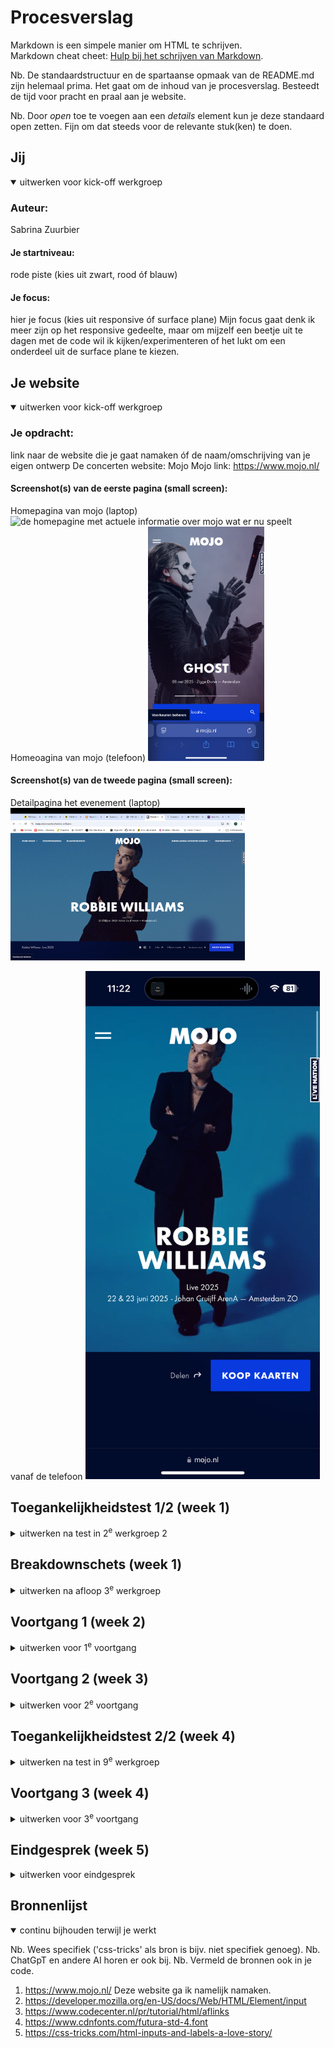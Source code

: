 # Procesverslag
Markdown is een simpele manier om HTML te schrijven.  
Markdown cheat cheet: [Hulp bij het schrijven van Markdown](https://github.com/adam-p/markdown-here/wiki/Markdown-Cheatsheet).

Nb. De standaardstructuur en de spartaanse opmaak van de README.md zijn helemaal prima. Het gaat om de inhoud van je procesverslag. Besteedt de tijd voor pracht en praal aan je website.

Nb. Door *open* toe te voegen aan een *details* element kun je deze standaard open zetten. Fijn om dat steeds voor de relevante stuk(ken) te doen.





## Jij

<details open>
  <summary>uitwerken voor kick-off werkgroep</summary>

  ### Auteur:
  Sabrina Zuurbier

  #### Je startniveau:
  rode piste (kies uit zwart, rood óf blauw)

  #### Je focus:
  hier je focus (kies uit responsive óf surface plane)
  Mijn focus gaat denk ik meer zijn op het responsive gedeelte, maar om mijzelf een beetje uit te dagen met de code wil ik kijken/experimenteren of het lukt om een onderdeel uit de surface plane te kiezen.
 
</details>





## Je website

<details open>
  <summary>uitwerken voor kick-off werkgroep</summary>

  ### Je opdracht:
  link naar de website die je gaat namaken óf de naam/omschrijving van je eigen ontwerp
  De concerten website: Mojo
  Mojo link: https://www.mojo.nl/ 

  #### Screenshot(s) van de eerste pagina (small screen): 
  Homepagina van mojo (laptop)
  <img src="readme-images/mojo-homepage.png" width="375px" alt="de homepagine met actuele informatie over mojo wat er nu speelt">
  Homeoagina van mojo (telefoon)
 <img src="readme-images/mojo-homepagina-telefoon.jpg" height="375px" alt="de homepagine met actuele informatie over mojo wat er nu speelt telefoon formaat">

  #### Screenshot(s) van de tweede pagina (small screen):
Detailpagina het evenement (laptop)
 <img src="readme-images/detailpagina-robbie-williams.jpg" width="375px" alt="de detailpagina van het evenement robbie williams"> 

 vanaf de telefoon
  <img src="readme-images/robbie-williams-pagina.PNG" width="375px" alt="de detailpagina van het evenement robbie williams"> 
</details>



## Toegankelijkheidstest 1/2 (week 1)

<details>
  <summary>uitwerken na test in 2<sup>e</sup> werkgroep 2</summary>

  ### Bevindingen
 Bevindingen van crea de website van Maja: https://www.crea.nl/ 
 Bij een van de mogelijkheden bij november staan er pijltjes naar links en rechts die pakt hij helemaal niet.
 bij de dropdown menu krijg je geen optie om het te openen, na wat proberen moet je er alleen op enter klikken.
 Je moet wel weten wat level 3 heading betekent als je zo'n screenreader gebruikt.
 Je kan bij de evenementen krijg je niet de optie om erop te klikken, terwijl dit wel kan. Hij leest alleen de woorden voor.
 Hij benoemd de foto's niet.

 Bij mijn eigen site Mojo:
 -Soms slaat hij bepaalde dingen gewoon over. 
 -De ene keer pakt hij de images wel met de screenrecorder de andere keer niet.
 -Heel handig dat hij ook de tekst van de logo's voorleest. 
 -Wat praat het veel

 <bold> WCAG checklist </bold>
 <img src="readme-images/wcag-1.jpg" height="375px" alt="Pagina 1 van de wcag checklist">
  <img src="readme-images/wcag-2.jpg" height="375px" alt="Pagina 2 van de wcag checklist">
  <img src="readme-images/wcag-3.jpg" height="375px" alt="Pagina 3 van de wcag checklist">
  <img src="readme-images/wcag-4.jpg" height="375px" alt="Pagina 4 van de wcag checklist">
   <img src="readme-images/wcag5.jpg" height="375px" alt="Pagina 5 van de wcag 
   checklist">
  <img src="readme-images/wcag-6.jpg" height="375px" alt="Pagina 6 van de wcag checklist">


reflectie: 
Ik vond het best wel veel werk om in te vullen en sommige onderdelen van die WCAG checklist vond ik best wel lastig
te vinden. Maar ik snap het nut er wel van in.

Daarentegen vond ik die screenreader grappig om een keer mee gewerkt te hebben, maar ik vind
wel dat hij heel veel voorleest. Volgens mij zijn er ook veel meer functies waarbij je gerichter dingen kan
laten voorlezen, maar daar ben ik nog niet helemaal achter gekomen. 
</details>


## Breakdownschets (week 1)

<details>
  <summary>uitwerken na afloop 3<sup>e</sup> werkgroep</summary>

  ### de hele pagina: 
  <img src="readme-images/breakdownschets.jpg" width="375px" alt="breakdown van de hele pagina">

  ### dynamisch deel (bijv menu): 
  <img src="readme-images/menu-breakdown.png" width="375px" alt="breakdown van een dynamisch deel">

  ### wellicht nog een dynamisch deel (bijv filter): 
  <img src="readme-images/filter-breakdown.png" height="375px" alt="breakdown van nog een dynamisch deel">

Reflectie: 
Dit vond ik wel een handige opgave om te doen, want zo heb je meteen een overzicht over hoe jouw html pagina
eruit moet komen te zien en dat is prettig. Soms vond ik het bij mojo best wel lastig om te benoemen of het logo nu 
een afbeelding is of een tekst. En de datum bij elke event nu een footer is of gewoon een p. 

</details>





## Voortgang 1 (week 2)

<details>
  <summary>uitwerken voor 1<sup>e</sup> voortgang</summary>

  ### Stand van zaken
  hier dit ging goed & dit was lastig (neem ook screenshots op van delen van je website en code)

  Goed: de opdrachten die wij tijdens de les kregen over de verschillende onderwerpen gingen wel goed.

  Wat slechter:
  Toen ik mijn eigen html begon op te stellen was ik wat verward en wist ik sommige dingen niet meer goed terug te halen van vorig jaar. Zoals het gebruik van de ul en de sections, wanneer is het handig om dat te gebruiken. Zoals je hieronder kan zien zie je verschillende vlakken en in eerste instantie dacht ik dat dat allemaal sections waren, maar omdat het vaker terug komt en het lijkt ook op een lijst kon dat ook als een ul genoteerd worden.
 <img src="readme-images/voorbeeld-voortgang-week1.png" height="375px" alt="Screenshot Mojo pagina.">

  Wat ik nu hiervoor heb gedaan is het volgende
   <img src="readme-images/voorbeeld2-voorlichting-code.png" height="375px" alt="Screenshot code een ul pagina.">
  Ik heb een li in de ul gezet met daarin de a want alle items daarin zijn klikbaar. Is dit de juiste manier om dit te doen?


  ### Agenda voor meeting
  samen met je groepje opstellen

  | Sabrina                            | Jeppe              | Rafi         | student 4        |
  | ---                                | ---                | ---          | ---              |
  | Ul/Sections                        | en dit             | Bronvermelden| en dan ik dat    |
  | H boven img?                       | dit als er tijd is | nog een punt | dit wil ik zeker |
  | Fieldset voor de from              | ...                | ...          | ...              |
  | links waar ik nu niks meer moet?   | ...                | ...          | ...              |
  | Bronvermelden hoe precies?         | ...                | ...          | ...    

  ### Verslag van meeting
  hier na afloop snel de uitkomsten van de meeting vastleggen

  - De bronnen voor de video's en imgs hoeven niet specifiek een bronvermelding bij, want het is voor een schoolopdracht.
  - Er mag geen H in de ul, dus die moet ik aanpassen naar een p en dan stijlen als een h
  - Om de fieldset hoeft geen article, want het is geen stuk tekst. Dus het kan zonder gebruikt worden, maar je kan er dus ook een ul van maken of een div gebruiken.
  - Van al die items met verschillende evenementen moet ik dus een ul gebruiken en daaromheen een section maken, want er staat wel gewoon een heading in.
  -  a>Hrefs die nergens naar lijden kan je leeg laten of een / erin zetten.
  - Voor de footer en de icons die je daar van de social media heb kan je beter de svg's gebruiken, daardoor kan je die ook makkelijker animeren.
  - als je video's wilt van youtube kan je de embed code kopieren van youtube erin zetten en dan heb je die te zien, vgm kan dit ook voor de spotify doen.
  - In de css eerst de algemene styling en daarna gewoon de pagina van boven naar beneden erin zetten.
  - Er moet een form om alle fieldsets heen

</details>





## Voortgang 2 (week 3)

<details>
  <summary>uitwerken voor 2<sup>e</sup> voortgang</summary>

  ### Stand van zaken
  hier dit ging goed & dit was lastig (neem ook screenshots op van delen van je website en code)


  ### Agenda voor meeting
  samen met je groepje opstellen

  | student 1      | student 2          | student 3    | student 4        |
  | ---            | ---                | ---          | ---              |
  | dit bespreken  | en dit             | en ik dit    | en dan ik dat    |
  | en dat ook nog | dit als er tijd is | nog een punt | dit wil ik zeker |
  | ...            | ...                | ...          | ...              |


  ### Verslag van meeting
  hier na afloop snel de uitkomsten van de meeting vastleggen

  - punt 1
  - punt 2
  - nog een punt
- ...

</details>





## Toegankelijkheidstest 2/2 (week 4)

<details>
  <summary>uitwerken na test in 9<sup>e</sup> werkgroep</summary>

  ### Bevindingen
  Lijst met je bevindingen die in de test naar voren kwamen (geef ook aan wat er verbeterd is):

</details>





## Voortgang 3 (week 4)

<details>
  <summary>uitwerken voor 3<sup>e</sup> voortgang</summary>

  ### Stand van zaken
  hier dit ging goed & dit was lastig (neem ook screenshots op van delen van je website en code)


  ### Agenda voor meeting
  samen met je groepje opstellen

  | student 1      | student 2          | student 3    | student 4        |
  | ---            | ---                | ---          | ---              |
  | dit bespreken  | en dit             | en ik dit    | en dan ik dat    |
  | en dat ook nog | dit als er tijd is | nog een punt | dit wil ik zeker |
  | ...            | ...                | ...          | ...              |


  ### Verslag van meeting
  hier na afloop snel de uitkomsten van de meeting vastleggen

  - punt 1
  - punt 2
  - nog een punt
  - ...

</details>





## Eindgesprek (week 5)

<details>
  <summary>uitwerken voor eindgesprek</summary>

  ### Je uitkomst - karakteristiek screenshots:
  <img src="readme-images/dummy-plaatje.jpg" width="375px" alt="uitomst opdracht 1">


  ### Dit ging goed/Heb ik geleerd: 
  Korte omschrijving met plaatjes

  <img src="readme-images/dummy-plaatje.jpg" width="375px" alt="top">


  ### Dit was lastig/Is niet gelukt:
  Korte omschrijving met plaatjes

  <img src="readme-images/dummy-plaatje.jpg" width="375px" alt="bummer">
</details>





## Bronnenlijst

<details open>
  <summary>continu bijhouden terwijl je werkt</summary>

  Nb. Wees specifiek ('css-tricks' als bron is bijv. niet specifiek genoeg). 
  Nb. ChatGpT en andere AI horen er ook bij.
  Nb. Vermeld de bronnen ook in je code.

  1. https://www.mojo.nl/ Deze website ga ik namelijk namaken.
  2. https://developer.mozilla.org/en-US/docs/Web/HTML/Element/input 
  3. https://www.codecenter.nl/pr/tutorial/html/aflinks
  4. https://www.cdnfonts.com/futura-std-4.font 
  5. https://css-tricks.com/html-inputs-and-labels-a-love-story/ 

</details>